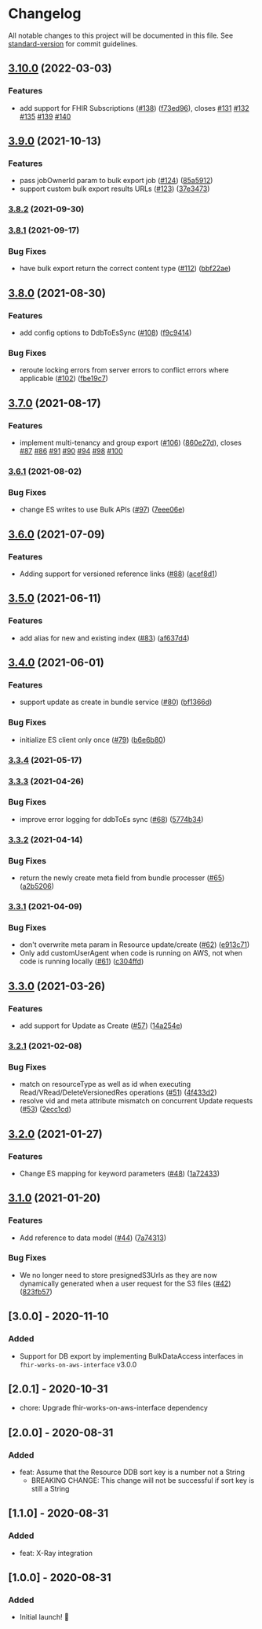# Changelog

All notable changes to this project will be documented in this file. See [standard-version](https://github.com/conventional-changelog/standard-version) for commit guidelines.

## [3.10.0](https://github.com/awslabs/fhir-works-on-aws-persistence-ddb/compare/v3.9.0...v3.10.0) (2022-03-03)


### Features

* add support for FHIR Subscriptions ([#138](https://github.com/awslabs/fhir-works-on-aws-persistence-ddb/issues/138)) ([f73ed96](https://github.com/awslabs/fhir-works-on-aws-persistence-ddb/commit/f73ed96ffb0f4ca9886a96e9049530ce9a008040)), closes [#131](https://github.com/awslabs/fhir-works-on-aws-persistence-ddb/issues/131) [#132](https://github.com/awslabs/fhir-works-on-aws-persistence-ddb/issues/132) [#135](https://github.com/awslabs/fhir-works-on-aws-persistence-ddb/issues/135) [#139](https://github.com/awslabs/fhir-works-on-aws-persistence-ddb/issues/139) [#140](https://github.com/awslabs/fhir-works-on-aws-persistence-ddb/issues/140)

## [3.9.0](https://github.com/awslabs/fhir-works-on-aws-persistence-ddb/compare/v3.8.2...v3.9.0) (2021-10-13)


### Features

* pass jobOwnerId param to bulk export job ([#124](https://github.com/awslabs/fhir-works-on-aws-persistence-ddb/issues/124)) ([85a5912](https://github.com/awslabs/fhir-works-on-aws-persistence-ddb/commit/85a59129b293d858f29189dda9281fe9e7addf2e))
* support custom bulk export results URLs ([#123](https://github.com/awslabs/fhir-works-on-aws-persistence-ddb/issues/123)) ([37e3473](https://github.com/awslabs/fhir-works-on-aws-persistence-ddb/commit/37e34732817d5053e9a3f57d69ed16e63147c979))

### [3.8.2](https://github.com/awslabs/fhir-works-on-aws-persistence-ddb/compare/v3.8.1...v3.8.2) (2021-09-30)

### [3.8.1](https://github.com/awslabs/fhir-works-on-aws-persistence-ddb/compare/v3.8.0...v3.8.1) (2021-09-17)


### Bug Fixes

* have bulk export return the correct content type ([#112](https://github.com/awslabs/fhir-works-on-aws-persistence-ddb/issues/112)) ([bbf22ae](https://github.com/awslabs/fhir-works-on-aws-persistence-ddb/commit/bbf22ae94bf03d843966d8b62c9aeee5410e7bf7))

## [3.8.0](https://github.com/awslabs/fhir-works-on-aws-persistence-ddb/compare/v3.7.0...v3.8.0) (2021-08-30)


### Features

* add config options to DdbToEsSync ([#108](https://github.com/awslabs/fhir-works-on-aws-persistence-ddb/issues/108)) ([f9c9414](https://github.com/awslabs/fhir-works-on-aws-persistence-ddb/commit/f9c9414a326f2e458b4e1c82ad29a694facee70e))


### Bug Fixes

* reroute locking errors from server errors to conflict errors where applicable ([#102](https://github.com/awslabs/fhir-works-on-aws-persistence-ddb/issues/102)) ([fbe19c7](https://github.com/awslabs/fhir-works-on-aws-persistence-ddb/commit/fbe19c75acaa7b8cf5777578aad83b778e93579f))

## [3.7.0](https://github.com/awslabs/fhir-works-on-aws-persistence-ddb/compare/v3.6.1...v3.7.0) (2021-08-17)


### Features

* implement multi-tenancy and group export ([#106](https://github.com/awslabs/fhir-works-on-aws-persistence-ddb/issues/106)) ([860e27d](https://github.com/awslabs/fhir-works-on-aws-persistence-ddb/commit/860e27dac6711ff0b8998d4ab43e983304effa59)), closes [#87](https://github.com/awslabs/fhir-works-on-aws-persistence-ddb/issues/87) [#86](https://github.com/awslabs/fhir-works-on-aws-persistence-ddb/issues/86) [#91](https://github.com/awslabs/fhir-works-on-aws-persistence-ddb/issues/91) [#90](https://github.com/awslabs/fhir-works-on-aws-persistence-ddb/issues/90) [#94](https://github.com/awslabs/fhir-works-on-aws-persistence-ddb/issues/94) [#98](https://github.com/awslabs/fhir-works-on-aws-persistence-ddb/issues/98) [#100](https://github.com/awslabs/fhir-works-on-aws-persistence-ddb/issues/100)

### [3.6.1](https://github.com/awslabs/fhir-works-on-aws-persistence-ddb/compare/v3.6.0...v3.6.1) (2021-08-02)


### Bug Fixes

* change ES writes to use Bulk APIs ([#97](https://github.com/awslabs/fhir-works-on-aws-persistence-ddb/issues/97)) ([7eee06e](https://github.com/awslabs/fhir-works-on-aws-persistence-ddb/commit/7eee06e5955bb980abd17dced35a86236ea10189))

## [3.6.0](https://github.com/awslabs/fhir-works-on-aws-persistence-ddb/compare/v3.5.0...v3.6.0) (2021-07-09)


### Features

* Adding support for versioned reference links ([#88](https://github.com/awslabs/fhir-works-on-aws-persistence-ddb/issues/88)) ([acef8d1](https://github.com/awslabs/fhir-works-on-aws-persistence-ddb/commit/acef8d17b934214e49b47bff0ddc438acedf99e8))

## [3.5.0](https://github.com/awslabs/fhir-works-on-aws-persistence-ddb/compare/v3.4.0...v3.5.0) (2021-06-11)


### Features

* add alias for new and existing index ([#83](https://github.com/awslabs/fhir-works-on-aws-persistence-ddb/issues/83)) ([af637d4](https://github.com/awslabs/fhir-works-on-aws-persistence-ddb/commit/af637d442ca328507ce2dcf457f173c07bb8e3aa))

## [3.4.0](https://github.com/awslabs/fhir-works-on-aws-persistence-ddb/compare/v3.3.4...v3.4.0) (2021-06-01)


### Features

* support update as create in bundle service ([#80](https://github.com/awslabs/fhir-works-on-aws-persistence-ddb/issues/80)) ([bf1366d](https://github.com/awslabs/fhir-works-on-aws-persistence-ddb/commit/bf1366dd82d08afe9eea862c792518505ed8bf54))


### Bug Fixes

* initialize ES client only once ([#79](https://github.com/awslabs/fhir-works-on-aws-persistence-ddb/issues/79)) ([b6e6b80](https://github.com/awslabs/fhir-works-on-aws-persistence-ddb/commit/b6e6b8097cec335ec12a4e28b822387615add5e5))

### [3.3.4](https://github.com/awslabs/fhir-works-on-aws-persistence-ddb/compare/v3.3.3...v3.3.4) (2021-05-17)

### [3.3.3](https://github.com/awslabs/fhir-works-on-aws-persistence-ddb/compare/v3.3.2...v3.3.3) (2021-04-26)


### Bug Fixes

* improve error logging for ddbToEs sync ([#68](https://github.com/awslabs/fhir-works-on-aws-persistence-ddb/issues/68)) ([5774b34](https://github.com/awslabs/fhir-works-on-aws-persistence-ddb/commit/5774b3428392d828132bca1b611f02b5c6479d48))

### [3.3.2](https://github.com/awslabs/fhir-works-on-aws-persistence-ddb/compare/v3.3.1...v3.3.2) (2021-04-14)


### Bug Fixes

* return the newly create meta field from bundle processer ([#65](https://github.com/awslabs/fhir-works-on-aws-persistence-ddb/issues/65)) ([a2b5206](https://github.com/awslabs/fhir-works-on-aws-persistence-ddb/commit/a2b5206d353c25d464e5290d08d375cb1b6d806e))

### [3.3.1](https://github.com/awslabs/fhir-works-on-aws-persistence-ddb/compare/v3.3.0...v3.3.1) (2021-04-09)


### Bug Fixes

* don't overwrite meta param in Resource update/create ([#62](https://github.com/awslabs/fhir-works-on-aws-persistence-ddb/issues/62)) ([e913c71](https://github.com/awslabs/fhir-works-on-aws-persistence-ddb/commit/e913c711c842d922a9aa1902b6705d240af6ad68))
* Only add customUserAgent when code is running on AWS, not when code is running locally ([#61](https://github.com/awslabs/fhir-works-on-aws-persistence-ddb/issues/61)) ([c304ffd](https://github.com/awslabs/fhir-works-on-aws-persistence-ddb/commit/c304ffd5b1a5d7bf1f9dc5bc2e1088859f4a4968))

## [3.3.0](https://github.com/awslabs/fhir-works-on-aws-persistence-ddb/compare/v3.2.1...v3.3.0) (2021-03-26)


### Features

* add support for Update as Create ([#57](https://github.com/awslabs/fhir-works-on-aws-persistence-ddb/issues/57)) ([14a254e](https://github.com/awslabs/fhir-works-on-aws-persistence-ddb/commit/14a254e7c290b459660506c637de4601a0c36aa8))

### [3.2.1](https://github.com/awslabs/fhir-works-on-aws-persistence-ddb/compare/v3.2.0...v3.2.1) (2021-02-08)


### Bug Fixes

* match on resourceType as well as id when executing Read/VRead/DeleteVersionedRes operations ([#51](https://github.com/awslabs/fhir-works-on-aws-persistence-ddb/issues/51)) ([4f433d2](https://github.com/awslabs/fhir-works-on-aws-persistence-ddb/commit/4f433d2eacdd81c25bdc6e5a2d5e9ea755a33204))
* resolve vid and meta attribute mismatch on concurrent Update requests ([#53](https://github.com/awslabs/fhir-works-on-aws-persistence-ddb/issues/53)) ([2ecc1cd](https://github.com/awslabs/fhir-works-on-aws-persistence-ddb/commit/2ecc1cd894c9b10b984598f654654a92a1ae5c50))

## [3.2.0](https://github.com/awslabs/fhir-works-on-aws-persistence-ddb/compare/v3.1.0...v3.2.0) (2021-01-27)


### Features

* Change ES mapping for keyword parameters ([#48](https://github.com/awslabs/fhir-works-on-aws-persistence-ddb/issues/48)) ([1a72433](https://github.com/awslabs/fhir-works-on-aws-persistence-ddb/commit/1a72433817752e707af9ea52508b083415149ecc))

## [3.1.0](https://github.com/awslabs/fhir-works-on-aws-persistence-ddb/compare/v3.0.0...v3.1.0) (2021-01-20)


### Features

* Add reference to data model ([#44](https://github.com/awslabs/fhir-works-on-aws-persistence-ddb/issues/44)) ([7a74313](https://github.com/awslabs/fhir-works-on-aws-persistence-ddb/commit/7a74313e88b8620346791d865b35787914889306))


### Bug Fixes

* We no longer need to store presignedS3Urls as they are now dynamically generated when a user request for the S3 files ([#42](https://github.com/awslabs/fhir-works-on-aws-persistence-ddb/issues/42)) ([823fb57](https://github.com/awslabs/fhir-works-on-aws-persistence-ddb/commit/823fb573e29a37ba2c83f1c4c33e2cdd1cfef449))

## [3.0.0] - 2020-11-10

### Added
- Support for DB export by implementing BulkDataAccess interfaces in `fhir-works-on-aws-interface` v3.0.0

## [2.0.1] - 2020-10-31
- chore: Upgrade fhir-works-on-aws-interface dependency

## [2.0.0] - 2020-08-31

### Added

- feat: Assume that the Resource DDB sort key is a number not a String
  - BREAKING CHANGE: This change will not be successful if sort key is still a String

## [1.1.0] - 2020-08-31

### Added

- feat: X-Ray integration

## [1.0.0] - 2020-08-31

### Added

- Initial launch! :rocket:
